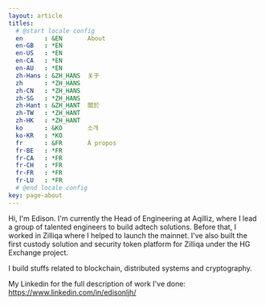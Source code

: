 ```yaml
---
layout: article
titles:
  # @start locale config
  en      : &EN       About
  en-GB   : *EN
  en-US   : *EN
  en-CA   : *EN
  en-AU   : *EN
  zh-Hans : &ZH_HANS  关于
  zh      : *ZH_HANS
  zh-CN   : *ZH_HANS
  zh-SG   : *ZH_HANS
  zh-Hant : &ZH_HANT  關於
  zh-TW   : *ZH_HANT
  zh-HK   : *ZH_HANT
  ko      : &KO       소개
  ko-KR   : *KO
  fr      : &FR       À propos
  fr-BE   : *FR
  fr-CA   : *FR
  fr-CH   : *FR
  fr-FR   : *FR
  fr-LU   : *FR
  # @end locale config
key: page-about
---
```


Hi, I'm Edison. I'm currently the Head of Engineering at Aqilliz, where I lead a group of talented engineers to build adtech solutions. Before that, I worked in Zilliqa where I helped to launch the mainnet. I've also built the first custody solution and security token platform for Zilliqa under the HG Exchange project.

I build stuffs related to blockchain, distributed systems and cryptography.

My Linkedin for the full description of work I've done: https://www.linkedin.com/in/edisonljh/
